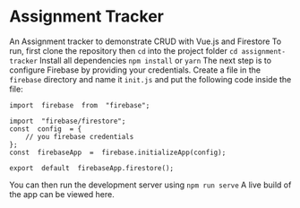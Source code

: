 
# Assignment Tracker
An Assignment tracker to demonstrate CRUD with Vue.js and Firestore
To run, first clone the repository then `cd` into the project folder
`cd assignment-tracker`
Install all dependencies
`npm install` or `yarn`
The next step is to configure Firebase by providing your credentials. Create a file in the `firebase` directory and name it `init.js` and put the following code inside the file:
```
import  firebase  from  "firebase";

import  "firebase/firestore";
const  config  = {
    // you firebase credentials
};
const  firebaseApp  =  firebase.initializeApp(config);

export  default  firebaseApp.firestore();
```
You can then run the development server using
`npm run serve`
A live build of the app can be viewed here.
